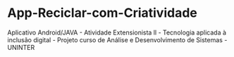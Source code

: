# App-Reciclar-com-Criatividade
Aplicativo Android/JAVA - Atividade Extensionista ll - Tecnologia aplicada à inclusão digital - Projeto curso de Análise e Desenvolvimento de Sistemas - UNINTER
